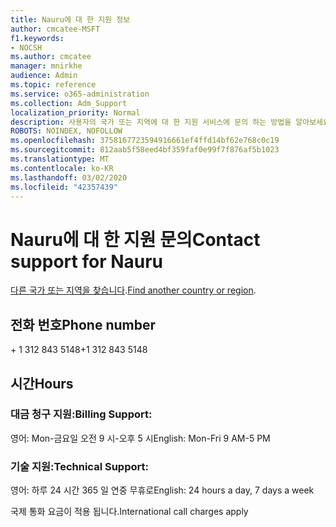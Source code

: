 ```yaml
---
title: Nauru에 대 한 지원 정보
author: cmcatee-MSFT
f1.keywords:
- NOCSH
ms.author: cmcatee
manager: mnirkhe
audience: Admin
ms.topic: reference
ms.service: o365-administration
ms.collection: Adm_Support
localization_priority: Normal
description: 사용자의 국가 또는 지역에 대 한 지원 서비스에 문의 하는 방법을 알아보세요.
ROBOTS: NOINDEX, NOFOLLOW
ms.openlocfilehash: 3758167723594916661ef4ffd14bf62e768c0c19
ms.sourcegitcommit: 812aab5f58eed4bf359faf0e99f7f876af5b1023
ms.translationtype: MT
ms.contentlocale: ko-KR
ms.lasthandoff: 03/02/2020
ms.locfileid: "42357439"
---
```

# <a name="contact-support-for-nauru"></a><span data-ttu-id="9761c-103">Nauru에 대 한 지원 문의</span><span class="sxs-lookup"><span data-stu-id="9761c-103">Contact support for Nauru</span></span>

<span data-ttu-id="9761c-104">[다른 국가 또는 지역을 찾습니다](../contact-support-for-business-products.md).</span><span class="sxs-lookup"><span data-stu-id="9761c-104">[Find another country or region](../contact-support-for-business-products.md).</span></span>

## <a name="phone-number"></a><span data-ttu-id="9761c-105">전화 번호</span><span class="sxs-lookup"><span data-stu-id="9761c-105">Phone number</span></span>
<span data-ttu-id="9761c-106">+ 1 312 843 5148</span><span class="sxs-lookup"><span data-stu-id="9761c-106">+1 312 843 5148</span></span>

## <a name="hours"></a><span data-ttu-id="9761c-107">시간</span><span class="sxs-lookup"><span data-stu-id="9761c-107">Hours</span></span>
### <a name="billing-support"></a><span data-ttu-id="9761c-108">대금 청구 지원:</span><span class="sxs-lookup"><span data-stu-id="9761c-108">Billing Support:</span></span>

<span data-ttu-id="9761c-109">영어: Mon-금요일 오전 9 시-오후 5 시</span><span class="sxs-lookup"><span data-stu-id="9761c-109">English: Mon-Fri 9 AM-5 PM</span></span>

### <a name="technical-support"></a><span data-ttu-id="9761c-110">기술 지원:</span><span class="sxs-lookup"><span data-stu-id="9761c-110">Technical Support:</span></span>

<span data-ttu-id="9761c-111">영어: 하루 24 시간 365 일 연중 무휴로</span><span class="sxs-lookup"><span data-stu-id="9761c-111">English: 24 hours a day, 7 days a week</span></span>

<span data-ttu-id="9761c-112">국제 통화 요금이 적용 됩니다.</span><span class="sxs-lookup"><span data-stu-id="9761c-112">International call charges apply</span></span>
